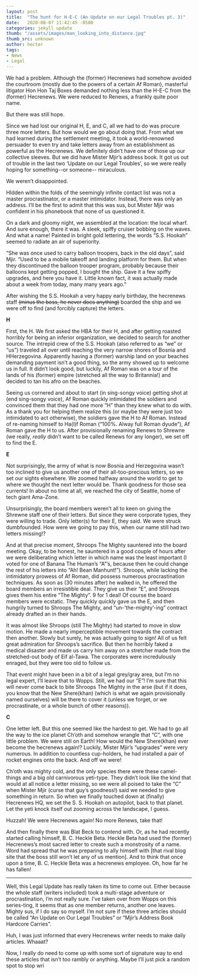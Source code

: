 ```yaml
---
layout: post
title:  "The hunt for H-E-C (An Update on our Legal Troubles pt. 3)"
date:   2020-08-07 11:42:45 -0500
categories: jekyll update
thumb: "/assets/images/man_looking_into_distance.jpg"
thumb_src: unknown
author: hector
tags:
- News
- Legal
---
```


We had a problem. Although the (former) Hecrenews had somehow avoided the courtroom (mostly due to the powers of a certain Af Roman), masterful litigator Hon Hon Taj Boxes demanded nothing less than the H-E-C from the (former) Hecrenews. We were reduced to Renews, a frankly quite poor name.

But there was still hope.

Since we had lost our original H, E, and C, all we had to do was procure three more letters. But how would we go about doing that. From what we had learned during the settlement meeting, it took a world-renowned persuader to even try and take letters away from an establishment as powerful as the Hecrenews. We definitely didn’t have one of those up our collective sleeves. But we did have Mister Mjir’s address book. It got us out of trouble in the last two ‘Update on our Legal Troubles’, so we were really hoping for something--or someone-- miraculous.

We weren’t disappointed.

HIdden within the folds of the seemingly infinite contact list was not a master procrastinator, or a master intimidator. Instead, there was only an address. I’ll be the first to admit that this was sus, but Mister Mjir was confident in his phonebook that none of us questioned it.

On a dark and gloomy night, we assembled at the location: the local wharf. And sure enough, there it was. A sleek, spiffy cruiser bobbing on the waves. And what a name! Painted in bright gold lettering, the words “S.S. Hookah” seemed to radiate an air of superiority.

“She was once used to carry balloon troopers, back in the old days”, said Mjir. “Used to be a mobile takeoff and landing platform for them. But when they discontinued the balloon trooper program, probably because their balloons kept getting popped, I bought the ship. Gave it a few spiffy upgrades, and here you have it. Little known fact, it was actually made about a week from today, many many years ago.”

After wishing the S.S. Hookah a very happy early birthday, the hecrenews staff ~~(minus the boss, he never  does anything)~~ boarded the ship and we were off to find (and forcibly capture) the letters.

**H**

First, the H. We first asked the HBA for their H, and after getting roasted horribly for being an inferior organization, we decided to search for another source. The intrepid crew of the S.S. Hookah (also referred to as “we” or “us”) traveled all over until reaching the very narrow shores of Bosnia and HHerzegovina. Apparently having a (former) warship land on your beaches demanding payment isn’t a good thing, so the army showed up to welcome us in full. It didn’t look good, but luckily, Af Roman was on a tour of the lands of his (former) empire (stretched all the way to Britannia!) and decided to tan his afro on the beaches.

Seeing us cornered and about to start (in sing-songy voice) getting shot at (end sing-songy voice), Af Roman quickly intimidated the soldiers and convinced them that they had one more “H” than they knew what to do with. As a thank you for helping them realize this (or maybe they were just too intimidated to act otherwise), the soldiers gave the H to Af Roman. Instead of re-naming himself to Ha(l)f Roman (“100%. Alway full Roman dyude”), Af Roman gave the H to us. After provisionally renaming Renews to Shrewne (we really, *really* didn’t want to be called Renews for any longer), we set off to find the E.

**E**

Not surprisingly, the army of what is now Bosnia and Herzegovina wasn’t too inclined to give us another one of their all-too-precious letters, so we set our sights elsewhere. We zoomed halfway around the world to get to where we thought the next letter would be. Thank goodness for those sea currents! In about no time at all, we reached the city of Seattle, home of tech giant Ama-Zone.

Unsurprisingly, the board members weren’t all to keen on giving the Shrewne staff one of their letters. But since they were corporate types, they were willing to trade. Only letter(s) for their E, they said. We were struck dumbfounded. How were we going to pay this, when our name still had two letters missing!?

And at that precise moment, Shroops The Mighty sauntered into the board meeting. Okay, to be honest, he sauntered in a good couple of hours after we were deliberating which letter in which name was the least important (I voted for one of Banana The Human’s “A”’s, because then he could change the rest of his letters into “Ah! Bean Manhunt!”). Shroops, while lacking the intimidatory prowess of Af Roman, did possess numerous procrastination techniques. As soon as (30 minutes after) he walked in, he offered the board members an irresistible deal. They give us their “E”, and Shroops gives them his entire “The Mighty”. 9 for 1 deal! Of course the board members were ecstatic. They quickly quickly gave us the E, and then hungrily turned to Shroops The Mighty, and “un-’the-mighty’-ing” contract already drafted an in their hands.

It was almost like Shroops (still The Mighty) had started to move in slow motion. He made a nearly imperceptible movement towards the contract then another. Slowly but surely, he was actually going to sign! All of us felt great admiration for Shroops’s sacrifice. But then he horribly faked a medical disaster and made us carry him away on a stretcher made from the stretched-out body of Eif al-Tawa. The corporates were incredulously enraged, but they were too old to follow us.

That event might have been in a bit of a legal grey/gray area, but I’m no legal expert, I’ll leave that to Wopps. Still, we had our “E”! I’m sure that this will never come back to bite Shroops The Mighty in the arse (but if it does, you know that the New Shere(khan) (which is what we again provisionally named ourselves) will be there to cover it (unless we forget, or we procrastinate, or a whole bunch of other reasons)).

**C**

One letter left. But this one seemed like the hardest to get. We had to go all the way to the ice planet Ch’oth and somehow wrangle that “C”, with one little problem. We were still on Earth! How would the New Shere(khan) ever become the hecrenews again!? Luckily, Mister Mjir’s “upgrades” were very numerous. In addition to countless cup-holders, he had installed a pair of rocket engines onto the back. And off we were!

Ch’oth was mighty cold, and the only species there were these camel-things and a big old carnivorous yeti-type. They didn’t look like the kind that would at all notice a letter missing, so we were all poised to take the “C” when Mister Mjir (curse that guy’s goodness!) said we needed to give something in return. So when we finally touched down at (finally) Hecrenews HQ, we set the S. S. Hookah on autopilot, back to that planet. Let the yeti knock itself out zooming across the landscape, I guess.

Huzzah! We were Hecrenews again! No more Renews, take that!

And then finally there was Blat Beck to contend with. Or, as he had recently started calling himself, B. C. Heckle Beta. Heckle Beta had used the (former) Hecrenews’s most sacred letter to create such a monstrosity of a name. Word had spread that he was preparing to ally himself with [that rival blog site that the boss still won’t let any of us mention]. And to think that once upon a time, B. C. Heckle Beta was a hecrenews employee. Oh, how far he has fallen!

---

Well, this Legal Update has really taken its time to come out. Either because the whole staff (writers included) took a multi-stage adventure or procrastination, I’m not really sure. I’ve taken over from Wopps on this series-ting, it seems that as one member returns, another one leaves. Mighty sus, if I do say so myself. I’m not sure if these three articles should be called “An Update on Our Legal Troubles” or “Mjir’s Address Book Hardcore Carries”.

Huh, I was just informed that every Hecrenews writer needs to make daily articles. Whaaat?

Now, I really do need to come up with some sort of signature way to end these articles that isn’t too rambly or anything. Maybe I’ll just pick a random spot to stop wri
